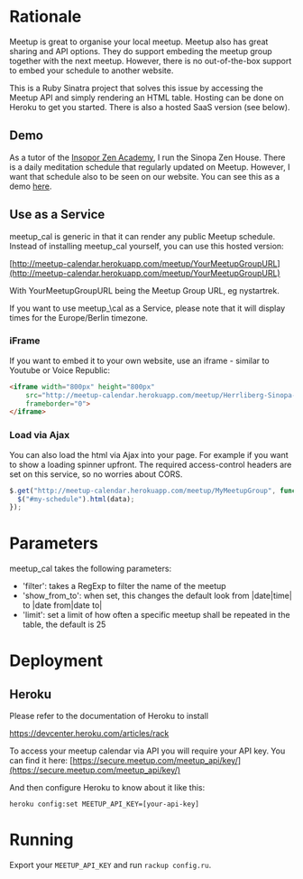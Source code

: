 # Rationale

Meetup is great to organise your local meetup. Meetup also has great sharing
and API options. They do support embeding the meetup group together with the
next meetup. However, there is no out-of-the-box support to embed your
schedule to another website.

This is a Ruby Sinatra project that solves this issue by accessing the
Meetup API and simply rendering an HTML table. Hosting can be done on
Heroku to get you started. There is also a hosted SaaS version (see below).

## Demo

As a tutor of the [Insopor Zen Academy](http://insopor-zen-academy.com), I run
the Sinopa Zen House. There is a daily meditation schedule that regularly
updated on Meetup. However, I want that schedule also to be seen on our
website. You can see this as a demo
[here](insopor-zen-academy.com/zen-meditation-schedule/).

## Use as a Service

meetup\_cal is generic in that it can render any public Meetup schedule. Instead
of installing meetup\_cal yourself, you can use this hosted version:

[http://meetup-calendar.herokuapp.com/meetup/YourMeetupGroupURL](http://meetup-calendar.herokuapp.com/meetup/YourMeetupGroupURL)

With YourMeetupGroupURL being the Meetup Group URL, eg nystartrek.

If you want to use meetup_\cal as a Service, please note that it will display
times for the Europe/Berlin timezone.

### iFrame

If you want to embed it to your own website, use an iframe - similar to
Youtube or Voice Republic:

```html
<iframe width="800px" height="800px"
    src="http://meetup-calendar.herokuapp.com/meetup/Herrliberg-Sinopa-Zen-House-Meditation"
    frameborder="0">
</iframe>
```
### Load via Ajax

You can also load the html via Ajax into your page. For example if you
want to show a loading spinner upfront. The required access-control
headers are set on this service, so no worries about CORS.

```javascript
$.get("http://meetup-calendar.herokuapp.com/meetup/MyMeetupGroup", function(data) {
  $("#my-schedule").html(data);
});
```
# Parameters

meetup\_cal takes the following parameters:

* 'filter': takes a RegExp to filter the name of the meetup
* 'show\_from\_to': when set, this changes the default look from |date|time| to |date from|date to|
* 'limit': set a limit of how often a specific meetup shall be repeated in the table, the default is 25

# Deployment

## Heroku

Please refer to the documentation of Heroku to install

https://devcenter.heroku.com/articles/rack

To access your meetup calendar via API you will require your API
key. You can find it here:
[https://secure.meetup.com/meetup_api/key/](https://secure.meetup.com/meetup_api/key/)

And then configure Heroku to know about it like this:

`heroku config:set MEETUP_API_KEY=[your-api-key]`

# Running

Export your `MEETUP_API_KEY` and run `rackup config.ru`.
